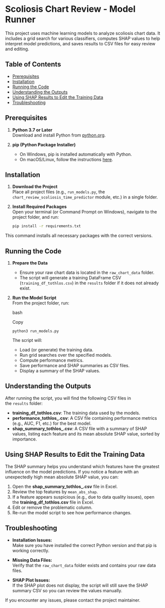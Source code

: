 # Scoliosis Chart Review - Model Runner

This project uses machine learning models to analyze scoliosis chart data. It includes a grid search for various classifiers, computes SHAP values to help interpret model predictions, and saves results to CSV files for easy review and editing.

## Table of Contents

- [Prerequisites](#prerequisites)
- [Installation](#installation)
- [Running the Code](#running-the-code)
- [Understanding the Outputs](#understanding-the-outputs)
- [Using SHAP Results to Edit the Training Data](#using-shap-results-to-edit-the-training-data)
- [Troubleshooting](#troubleshooting)

## Prerequisites

1. **Python 3.7 or Later**  
   Download and install Python from [python.org](https://www.python.org/downloads/).

2. **pip (Python Package Installer)**  
   - On Windows, pip is installed automatically with Python.  
   - On macOS/Linux, follow the instructions [here](https://pip.pypa.io/en/stable/installation/).

## Installation

1. **Download the Project**  
   Place all project files (e.g., `run_models.py`, the `chart_review_scoliosis_time_predictor` module, etc.) in a single folder.

2. **Install Required Packages**  
   Open your terminal (or Command Prompt on Windows), navigate to the project folder, and run:

   ```bash
   pip install -r requirements.txt
This command installs all necessary packages with the correct versions.

Running the Code
----------------

1.  **Prepare the Data**

    -   Ensure your raw chart data is located in the `raw_chart_data` folder.
    -   The script will generate a training DataFrame CSV (`training_df_tothlos.csv`) in the `results` folder if it does not already exist.
2.  **Run the Model Script**\
    From the project folder, run:

    bash

    Copy

    `python3 run_models.py`

    The script will:

    -   Load (or generate) the training data.
    -   Run grid searches over the specified models.
    -   Compute performance metrics.
    -   Save performance and SHAP summaries as CSV files.
    -   Display a summary of the SHAP values.

Understanding the Outputs
-------------------------

After running the script, you will find the following CSV files in the `results` folder:

-   **training_df_tothlos.csv**: The training data used by the models.
-   **performance_tothlos_<timestamp>.csv**: A CSV file containing performance metrics (e.g., AUC, F1, etc.) for the best model.
-   **shap_summary_tothlos_<timestamp>.csv**: A CSV file with a summary of SHAP values, listing each feature and its mean absolute SHAP value, sorted by importance.

Using SHAP Results to Edit the Training Data
--------------------------------------------

The SHAP summary helps you understand which features have the greatest influence on the model predictions. If you notice a feature with an unexpectedly high mean absolute SHAP value, you can:

1.  Open the **shap_summary_tothlos_<timestamp>.csv** file in Excel.
2.  Review the top features by `mean_abs_shap`.
3.  If a feature appears suspicious (e.g., due to data quality issues), open the **training_df_tothlos.csv** file in Excel.
4.  Edit or remove the problematic column.
5.  Re-run the model script to see how performance changes.

Troubleshooting
---------------

-   **Installation Issues:**\
    Make sure you have installed the correct Python version and that pip is working correctly.

-   **Missing Data Files:**\
    Verify that the `raw_chart_data` folder exists and contains your raw data files.

-   **SHAP Plot Issues:**\
    If the SHAP plot does not display, the script will still save the SHAP summary CSV so you can review the values manually.

If you encounter any issues, please contact the project maintainer.
